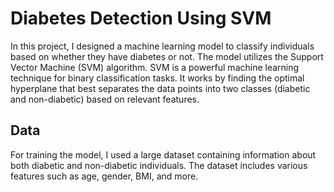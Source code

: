 # Diabetes Detection Using SVM

In this project, I designed a machine learning model to classify individuals based on whether they have diabetes or not. The model utilizes the Support Vector Machine (SVM) algorithm. SVM is a powerful machine learning technique for binary classification tasks. It works by finding the optimal hyperplane that best separates the data points into two classes (diabetic and non-diabetic) based on relevant features.

## Data
For training the model, I used a large dataset containing information about both diabetic and non-diabetic individuals. The dataset includes various features such as age, gender, BMI, and more.